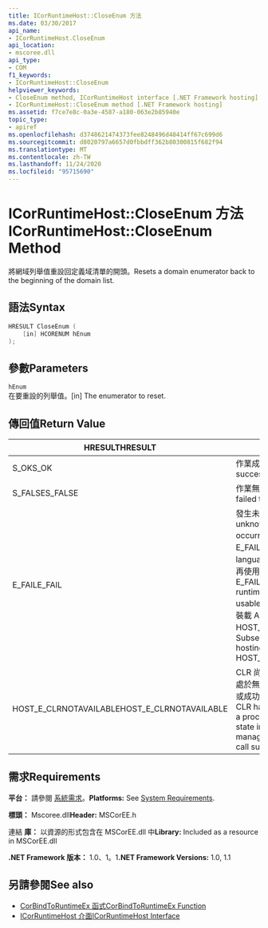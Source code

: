 ```yaml
---
title: ICorRuntimeHost::CloseEnum 方法
ms.date: 03/30/2017
api_name:
- ICorRuntimeHost.CloseEnum
api_location:
- mscoree.dll
api_type:
- COM
f1_keywords:
- ICorRuntimeHost::CloseEnum
helpviewer_keywords:
- CloseEnum method, ICorRuntimeHost interface [.NET Framework hosting]
- ICorRuntimeHost::CloseEnum method [.NET Framework hosting]
ms.assetid: f7ce7e8c-0a3e-4587-a180-063e2b85940e
topic_type:
- apiref
ms.openlocfilehash: d3748621474373fee8248496d48414ff67c699d6
ms.sourcegitcommit: d8020797a6657d0fbbdff362b80300815f682f94
ms.translationtype: MT
ms.contentlocale: zh-TW
ms.lasthandoff: 11/24/2020
ms.locfileid: "95715690"
---
```

# <a name="icorruntimehostcloseenum-method"></a><span data-ttu-id="cf41f-102">ICorRuntimeHost::CloseEnum 方法</span><span class="sxs-lookup"><span data-stu-id="cf41f-102">ICorRuntimeHost::CloseEnum Method</span></span>

<span data-ttu-id="cf41f-103">將網域列舉值重設回定義域清單的開頭。</span><span class="sxs-lookup"><span data-stu-id="cf41f-103">Resets a domain enumerator back to the beginning of the domain list.</span></span>  
  
## <a name="syntax"></a><span data-ttu-id="cf41f-104">語法</span><span class="sxs-lookup"><span data-stu-id="cf41f-104">Syntax</span></span>  
  
```cpp  
HRESULT CloseEnum (  
    [in] HCORENUM hEnum  
);  
```  
  
## <a name="parameters"></a><span data-ttu-id="cf41f-105">參數</span><span class="sxs-lookup"><span data-stu-id="cf41f-105">Parameters</span></span>  

 `hEnum`  
 <span data-ttu-id="cf41f-106">在要重設的列舉值。</span><span class="sxs-lookup"><span data-stu-id="cf41f-106">[in] The enumerator to reset.</span></span>  
  
## <a name="return-value"></a><span data-ttu-id="cf41f-107">傳回值</span><span class="sxs-lookup"><span data-stu-id="cf41f-107">Return Value</span></span>  
  
|<span data-ttu-id="cf41f-108">HRESULT</span><span class="sxs-lookup"><span data-stu-id="cf41f-108">HRESULT</span></span>|<span data-ttu-id="cf41f-109">描述</span><span class="sxs-lookup"><span data-stu-id="cf41f-109">Description</span></span>|  
|-------------|-----------------|  
|<span data-ttu-id="cf41f-110">S_OK</span><span class="sxs-lookup"><span data-stu-id="cf41f-110">S_OK</span></span>|<span data-ttu-id="cf41f-111">作業成功。</span><span class="sxs-lookup"><span data-stu-id="cf41f-111">The operation was successful.</span></span>|  
|<span data-ttu-id="cf41f-112">S_FALSE</span><span class="sxs-lookup"><span data-stu-id="cf41f-112">S_FALSE</span></span>|<span data-ttu-id="cf41f-113">作業無法完成。</span><span class="sxs-lookup"><span data-stu-id="cf41f-113">The operation failed to complete.</span></span>|  
|<span data-ttu-id="cf41f-114">E_FAIL</span><span class="sxs-lookup"><span data-stu-id="cf41f-114">E_FAIL</span></span>|<span data-ttu-id="cf41f-115">發生未知的嚴重失敗。</span><span class="sxs-lookup"><span data-stu-id="cf41f-115">An unknown, catastrophic failure occurred.</span></span> <span data-ttu-id="cf41f-116">如果方法傳回 E_FAIL，則程式中的 common language runtime (CLR) 將無法再使用。</span><span class="sxs-lookup"><span data-stu-id="cf41f-116">If a method returns E_FAIL, the common language runtime (CLR) is no longer usable in the process.</span></span> <span data-ttu-id="cf41f-117">對任何裝載 Api 的後續呼叫都會傳回 HOST_E_CLRNOTAVAILABLE。</span><span class="sxs-lookup"><span data-stu-id="cf41f-117">Subsequent calls to any hosting APIs return HOST_E_CLRNOTAVAILABLE.</span></span>|  
|<span data-ttu-id="cf41f-118">HOST_E_CLRNOTAVAILABLE</span><span class="sxs-lookup"><span data-stu-id="cf41f-118">HOST_E_CLRNOTAVAILABLE</span></span>|<span data-ttu-id="cf41f-119">CLR 尚未載入至進程，或 CLR 處於無法執行 managed 程式碼或成功處理呼叫的狀態。</span><span class="sxs-lookup"><span data-stu-id="cf41f-119">The CLR has not been loaded into a process, or the CLR is in a state in which it cannot run managed code or process the call successfully.</span></span>|  
  
## <a name="requirements"></a><span data-ttu-id="cf41f-120">需求</span><span class="sxs-lookup"><span data-stu-id="cf41f-120">Requirements</span></span>  

 <span data-ttu-id="cf41f-121">**平台：** 請參閱 [系統需求](../../get-started/system-requirements.md)。</span><span class="sxs-lookup"><span data-stu-id="cf41f-121">**Platforms:** See [System Requirements](../../get-started/system-requirements.md).</span></span>  
  
 <span data-ttu-id="cf41f-122">**標頭：** Mscoree.dll</span><span class="sxs-lookup"><span data-stu-id="cf41f-122">**Header:** MSCorEE.h</span></span>  
  
 <span data-ttu-id="cf41f-123">連結 **庫：** 以資源的形式包含在 MSCorEE.dll 中</span><span class="sxs-lookup"><span data-stu-id="cf41f-123">**Library:** Included as a resource in MSCorEE.dll</span></span>  
  
 <span data-ttu-id="cf41f-124">**.NET Framework 版本：** 1.0、1。1</span><span class="sxs-lookup"><span data-stu-id="cf41f-124">**.NET Framework Versions:** 1.0, 1.1</span></span>  
  
## <a name="see-also"></a><span data-ttu-id="cf41f-125">另請參閱</span><span class="sxs-lookup"><span data-stu-id="cf41f-125">See also</span></span>

- [<span data-ttu-id="cf41f-126">CorBindToRuntimeEx 函式</span><span class="sxs-lookup"><span data-stu-id="cf41f-126">CorBindToRuntimeEx Function</span></span>](corbindtoruntimeex-function.md)
- [<span data-ttu-id="cf41f-127">ICorRuntimeHost 介面</span><span class="sxs-lookup"><span data-stu-id="cf41f-127">ICorRuntimeHost Interface</span></span>](icorruntimehost-interface.md)
